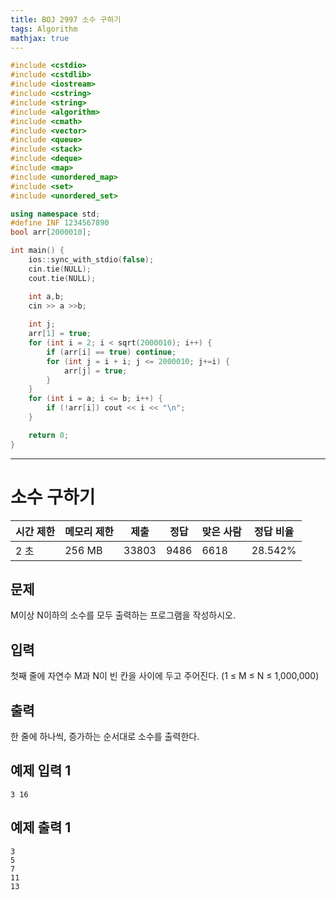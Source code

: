 ```yaml
---
title: BOJ 2997 소수 구하기
tags: Algorithm
mathjax: true
---
```



```c++
#include <cstdio>
#include <cstdlib>
#include <iostream>
#include <cstring>
#include <string>
#include <algorithm>
#include <cmath>
#include <vector>
#include <queue>
#include <stack>
#include <deque>
#include <map>
#include <unordered_map>
#include <set>
#include <unordered_set>

using namespace std;
#define INF 1234567890
bool arr[2000010];

int main() {
	ios::sync_with_stdio(false);
	cin.tie(NULL);
	cout.tie(NULL);

	int a,b;
	cin >> a >>b;
	
	int j;
	arr[1] = true;
	for (int i = 2; i < sqrt(2000010); i++) {
		if (arr[i] == true) continue;
		for (int j = i + i; j <= 2000010; j+=i) {
			arr[j] = true;
		}
	}
	for (int i = a; i <= b; i++) {
		if (!arr[i]) cout << i << "\n";
	}

	return 0;
}


```



---



# 소수 구하기

| 시간 제한 | 메모리 제한 | 제출  | 정답 | 맞은 사람 | 정답 비율 |
| --------- | ----------- | ----- | ---- | --------- | --------- |
| 2 초      | 256 MB      | 33803 | 9486 | 6618      | 28.542%   |

## 문제

M이상 N이하의 소수를 모두 출력하는 프로그램을 작성하시오.

## 입력

첫째 줄에 자연수 M과 N이 빈 칸을 사이에 두고 주어진다. (1 ≤ M ≤ N ≤ 1,000,000)

## 출력

한 줄에 하나씩, 증가하는 순서대로 소수를 출력한다.

## 예제 입력 1

```
3 16
```

## 예제 출력 1

```
3
5
7
11
13
```